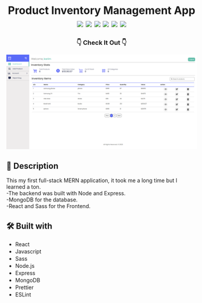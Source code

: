 <div  align=center>
	<h1>Product Inventory Management App
	<br>
		<img src="https://img.shields.io/static/v1?label=&message=React&color=61DAFB&style=for-the-badge&logo=react&logoColor=black&logoWidth=&labelColor=&link=">
		<img src="https://img.shields.io/static/v1?label=&message=Javascript&color=F0DB4F&style=for-the-badge&logo=javascript&logoColor=black&logoWidth=&labelColor=&link=">
		<img src="https://img.shields.io/static/v1?label=&message=Sass&color=cc6699&style=for-the-badge&logo=sass&logoColor=white&logoWidth=&labelColor=&link=">
        <img src="https://img.shields.io/static/v1?label=&message=Node&color=3C873A&style=for-the-badge&logo=nodedotjs&logoColor=white&logoWidth=&labelColor=&link=">
        <img src="https://img.shields.io/static/v1?label=&message=Express&color=black&style=for-the-badge&logo=express&logoColor=white&logoWidth=&labelColor=&link=">
        <img src="https://img.shields.io/static/v1?label=&message=MongoDB&color=589636&style=for-the-badge&logo=mongodb&logoColor=white&logoWidth=&labelColor=&link=">
		<br>
	</h1>
	<h3> 👇 Check It Out 👇 </h3>
</div>

[<img alt="screenShot of site" width="900px" src="./readme-assets/website-screenshot.png" />](https://product-inventory-sigma.vercel.app/)

## 📝 Description

This my first full-stack MERN application, it took me a long time but I learned a ton.<br/>
-The backend was built with Node and Express.<br/>
-MongoDB for the database.<br/>
-React and Sass for the Frontend.<br/>

## 🛠️ Built with

- React <img height="16" width="16" src="https://cdn.simpleicons.org/react" />
- Javascript <img height="16" width="16" src="https://cdn.simpleicons.org/javascript" />
- Sass <img height="16" width="16" src="https://cdn.simpleicons.org/sass" />
- Node.js <img height="16" width="16" src="https://cdn.simpleicons.org/nodedotjs" />
- Express <img height="16" width="16" src="https://cdn.simpleicons.org/express" />
- MongoDB <img height="16" width="16" src="https://cdn.simpleicons.org/mongodb" />
- Prettier <img height="16" width="16" src="https://cdn.simpleicons.org/prettier" />
- ESLint <img height="16" width="16" src="https://cdn.simpleicons.org/eslint" />